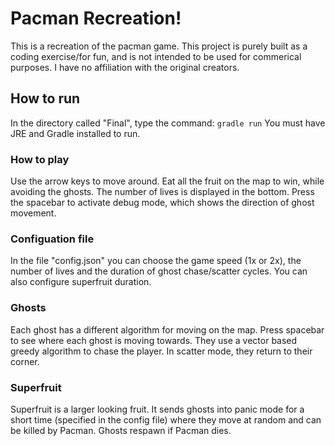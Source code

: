 # Pacman Recreation!
This is a recreation of the pacman game. This project is purely built as a coding exercise/for fun, and is not intended to be used for commerical purposes. I have no affiliation with the original creators.

## How to run
In the directory called "Final", type the command: `gradle run`
You must have JRE and Gradle installed to run.

### How to play
Use the arrow keys to move around. Eat all the fruit on the map to win, while avoiding the ghosts. The number of lives is displayed in the bottom. Press the spacebar to activate debug mode, which shows the direction of ghost movement.

### Configuation file
In the file "config.json" you can choose the game speed (1x or 2x), the number of lives and the duration of ghost chase/scatter cycles. You can also configure superfruit duration.

### Ghosts
Each ghost has a different algorithm for moving on the map. Press spacebar to see where each ghost is moving towards. They use a vector based greedy algorithm to chase the player. In scatter mode, they return to their corner.

### Superfruit
Superfruit is a larger looking fruit. It sends ghosts into panic mode for a short time (specified in the config file) where they move at random and can be killed by Pacman. Ghosts respawn if Pacman dies.

